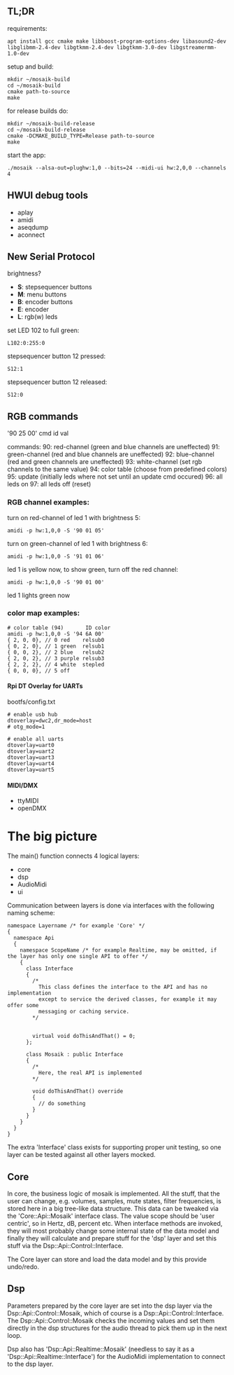 ## TL;DR

requirements:

	apt install gcc cmake make libboost-program-options-dev libasound2-dev libglibmm-2.4-dev libgtkmm-2.4-dev libgtkmm-3.0-dev libgstreamermm-1.0-dev

setup and build:
	
	mkdir ~/mosaik-build
	cd ~/mosaik-build
	cmake path-to-source
	make

for release builds do:
	
 	mkdir ~/mosaik-build-release
	cd ~/mosaik-build-release
	cmake -DCMAKE_BUILD_TYPE=Release path-to-source
	make

start the app:

	./mosaik --alsa-out=plughw:1,0 --bits=24 --midi-ui hw:2,0,0 --channels 4
	



## HWUI debug tools
- aplay
- amidi
- aseqdump
- aconnect

## New Serial Protocol

brightness?

- **S**: stepsequencer buttons
- **M**: menu buttons
- **B**: encoder buttons
- **E**: encoder
- **L**: rgb(w) leds

set LED 102 to full green:
	
	L102:0:255:0
	
stepsequencer button 12 pressed:

	S12:1
	
stepsequencer button 12 released:

	S12:0


## RGB commands
'90 25 00'
cmd id val

commands:
90: red-channel (green and blue channels are uneffected)
91: green-channel (red and blue channels are uneffected)
92: blue-channel (red and green channels are uneffected)
93: white-channel (set rgb channels to the same value)
94: color table (choose from predefined colors)
95: update (initially leds where not set until an update cmd occured)
96: all leds on
97: all leds off (reset)

### RGB channel examples:
	
turn on red-channel of led 1 with brightness 5:

	amidi -p hw:1,0,0 -S '90 01 05'
	
turn on green-channel of led 1 with brightness 6:

	amidi -p hw:1,0,0 -S '91 01 06'

led 1 is yellow now, to show green, turn off the red channel:

	amidi -p hw:1,0,0 -S '90 01 00'
	
led 1 lights green now
 

### color map examples:

	# color table (94)       ID color
	amidi -p hw:1,0,0 -S '94 6A 00'
	{ 2, 0, 0}, // 0 red	relsub0
	{ 0, 2, 0}, // 1 green	relsub1
	{ 0, 0, 2}, // 2 blue	relsub2
	{ 2, 0, 2}, // 3 purple	relsub3
	{ 2, 2, 2}, // 4 white	stepled
	{ 0, 0, 0}, // 5 off  
	


#### Rpi DT Overlay for UARTs
bootfs/config.txt

	# enable usb hub
	dtoverlay=dwc2,dr_mode=host
	# otg_mode=1
	
	# enable all uarts
	dtoverlay=uart0
	dtoverlay=uart2
	dtoverlay=uart3
	dtoverlay=uart4
	dtoverlay=uart5
	
#### MIDI/DMX

- ttyMIDI
- openDMX
	
# The big picture

The main() function connects 4 logical layers:

* core
* dsp
* AudioMidi
* ui

Communication between layers is done via interfaces with the following naming scheme:

```
namespace Layername /* for example 'Core' */
{
  namespace Api
  {
    namespace ScopeName /* for example Realtime, may be omitted, if the layer has only one single API to offer */
    {
      class Interface
      {
        /* 
          This class defines the interface to the API and has no implementation
          except to service the derived classes, for example it may offer some
          messaging or caching service.
        */
        

        virtual void doThisAndThat() = 0;
      };
      
      class Mosaik : public Interface 
      {
        /*
          Here, the real API is implemented
        */
        
        void doThisAndThat() override 
        {
          // do something
        }
      }
    }
  }
}
```

The extra 'Interface' class exists for supporting proper unit testing, so one layer can be tested against
all other layers mocked.

## Core

In core, the business logic of mosaik is implemented. All the stuff, that the user can change, 
e.g. volumes, samples, mute states, filter frequencies, is stored here in a big tree-like data 
structure. This data can be tweaked via the 'Core::Api::Mosaik' interface class. The value
scope should be 'user centric', so in Hertz, dB, percent etc.
When interface methods are invoked, they will most probably change some internal state of the data model
and finally they will calculate and prepare stuff for the 'dsp' layer and set this stuff via the 
Dsp::Api::Control::Interface. 

The Core layer can store and load the data model and by this provide undo/redo.

## Dsp

Parameters prepared by the core layer are set into the dsp layer via the Dsp::Api::Control::Mosaik, which
of course is a Dsp::Api::Control::Interface. The Dsp::Api::Control::Mosaik checks the incoming values and
set them directly in the dsp structures for the audio thread to pick them up in the next loop.

Dsp also has 'Dsp::Api::Realtime::Mosaik' (needless to say it as a 'Dsp::Api::Realtime::Interface') for the
AudioMidi implementation to connect to the dsp layer.
